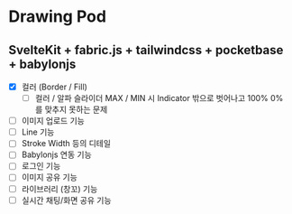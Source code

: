 # Drawing Pod

## SvelteKit + fabric.js + tailwindcss + pocketbase + babylonjs

- [x] 컬러 (Border / Fill)
  - [ ] 컬러 / 알파 슬라이더 MAX / MIN 시 Indicator 밖으로 벗어나고 100% 0% 를 맞추지 못하는 문제
- [ ] 이미지 업로드 기능
- [ ] Line 기능
- [ ] Stroke Width 등의 디테일
- [ ] Babylonjs 연동 기능
- [ ] 로그인 기능
- [ ] 이미지 공유 기능
- [ ] 라이브러리 (창꼬) 기능
- [ ] 실시간 채팅/화면 공유 기능
